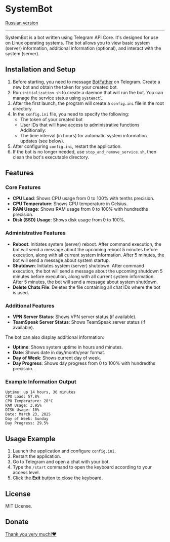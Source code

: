 # SystemBot

[Russian version](README.ru.md)

---

SystemBot is a bot written using Telegram API Core. It's designed for use on Linux operating systems. The bot allows you to view basic system (server) information, additional information (optional), and interact with the system (server).

## Installation and Setup

1. Before starting, you need to message [BotFather](https://t.me/botfather) on Telegram. Create a new bot and obtain the token for your created bot.
2. Run `initialization.sh` to create a daemon that will run the bot. You can manage the service status using `systemctl`.
3. After the first launch, the program will create a `config.ini` file in the root directory.
4. In the `config.ini` file, you need to specify the following:
   - The token of your created bot
   - User IDs that will have access to administrative functions
   Additionally:
   - The time interval (in hours) for automatic system information updates (see below).
5. After configuring `config.ini`, restart the application.
6. If the bot is no longer needed, use `stop_and_remove_service.sh`, then clean the bot's executable directory.

## Features

### Core Features

- **CPU Load**: Shows CPU usage from 0 to 100% with tenths precision.
- **CPU Temperature**: Shows CPU temperature in Celsius.
- **RAM Usage**: Shows RAM usage from 0 to 100% with hundredths precision.
- **Disk (SSD) Usage**: Shows disk usage from 0 to 100%.

### Administrative Features

- **Reboot**: Initiates system (server) reboot. After command execution, the bot will send a message about the upcoming reboot 5 minutes before execution, along with all current system information. After 5 minutes, the bot will send a message about system startup.
- **Shutdown**: Initiates system (server) shutdown. After command execution, the bot will send a message about the upcoming shutdown 5 minutes before execution, along with all current system information. After 5 minutes, the bot will send a message about system shutdown.
- **Delete Chats File**: Deletes the file containing all chat IDs where the bot is used.

### Additional Features

- **VPN Server Status**: Shows VPN server status (if available).
- **TeamSpeak Server Status**: Shows TeamSpeak server status (if available).

The bot can also display additional information:
- **Uptime**: Shows system uptime in hours and minutes.
- **Date**: Shows date in day/month/year format.
- **Day of Week**: Shows current day of week.
- **Day Progress**: Shows day progress from 0 to 100% with hundredths precision.

### Example Information Output

```
Uptime: up 14 hours, 36 minutes
CPU Load: 57.8%
CPU Temperature: 28°C
RAM Usage: 3.95%
DISK Usage: 10%
Date: March 23, 2025
Day of Week: Sunday
Day Progress: 29.5%
```

## Usage Example

1. Launch the application and configure `config.ini`.
2. Restart the application.
3. Go to Telegram and open a chat with your bot.
4. Type the `/start` command to open the keyboard according to your access level.
6. Click the **Exit** button to close the keyboard.

## License

MIT License.

## Donate

[Thank you very much!❤️](https://boosty.to/naillin/donate)